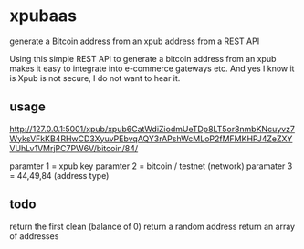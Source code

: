 # xpubaas
generate a Bitcoin address from an xpub address from a REST API


Using this simple REST API to generate a bitcoin address from an xpub makes it easy to integrate into e-commerce gateways etc.  And yes I know it is Xpub is 
not secure, I do not want to hear it.

## usage

http://127.0.0.1:5001/xpub/xpub6CatWdiZiodmUeTDp8LT5or8nmbKNcuyvz7WyksVFkKB4RHwCD3XyuvPEbvqAQY3rAPshWcMLoP2fMFMKHPJ4ZeZXYVUhLv1VMrjPC7PW6V/bitcoin/84/

paramter 1 = xpub key
paramter 2 = bitcoin / testnet (network)
paramater 3 = 44,49,84 (address type)

## todo

return the first clean (balance of 0)
return a random address
return an array of addresses
